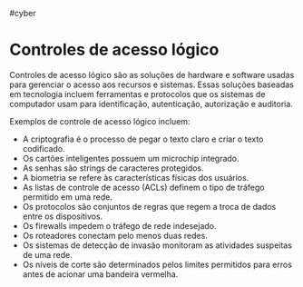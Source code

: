 #cyber 
# Controles de acesso lógico

Controles de acesso lógico são as soluções de hardware e software usadas para gerenciar o acesso aos recursos e sistemas. Essas soluções baseadas em tecnologia incluem ferramentas e protocolos que os sistemas de computador usam para identificação, autenticação, autorização e auditoria.

Exemplos de controle de acesso lógico incluem:

- A criptografia é o processo de pegar o texto claro e criar o texto codificado.
- Os cartões inteligentes possuem um microchip integrado.
- As senhas são strings de caracteres protegidos.
- A biometria se refere às características físicas dos usuários.
- As listas de controle de acesso (ACLs) definem o tipo de tráfego permitido em uma rede.
- Os protocolos são conjuntos de regras que regem a troca de dados entre os dispositivos.
- Os firewalls impedem o tráfego de rede indesejado.
- Os roteadores conectam pelo menos duas redes.
- Os sistemas de detecção de invasão monitoram as atividades suspeitas de uma rede.
- Os níveis de corte são determinados pelos limites permitidos para erros antes de acionar uma bandeira vermelha.
